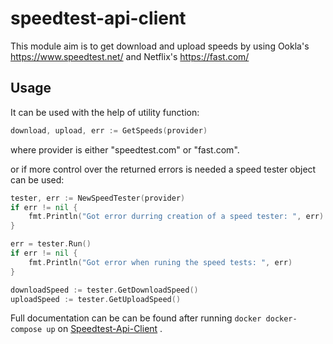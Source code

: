 # speedtest-api-client

This module aim is to get download and upload speeds by using Ookla's https://www.speedtest.net/ and Netflix's https://fast.com/

## Usage 
It can be used with the help of utility function:
```go
download, upload, err := GetSpeeds(provider)
```
where provider is either "speedtest.com" or "fast.com".

or if more control over the returned errors is needed a speed tester object can be used:

```go
tester, err := NewSpeedTester(provider)
if err != nil {
    fmt.Println("Got error durring creation of a speed tester: ", err)
}

err = tester.Run()
if err != nil {
    fmt.Println("Got error when runing the speed tests: ", err)
}

downloadSpeed := tester.GetDownloadSpeed()
uploadSpeed := tester.GetUploadSpeed()
```

Full documentation can be can be found after running ```docker docker-compose up``` on [Speedtest-Api-Client](http://localhost:6060/pkg/github.com/nicuf/speedtest-api-client/speedtester/) .